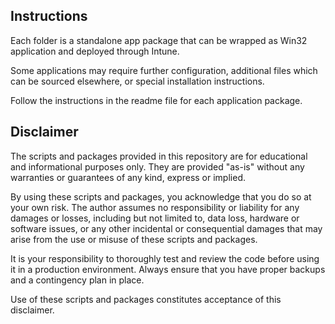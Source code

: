 ## Instructions

Each folder is a standalone app package that can be wrapped as Win32 application and deployed through Intune. 

Some applications may require further configuration, additional files which can be sourced elsewhere, or special installation instructions.

Follow the instructions in the readme file for each application package.

## Disclaimer

The scripts and packages provided in this repository are for educational and informational purposes only. They are provided "as-is" without any warranties or guarantees of any kind, express or implied.

By using these scripts and packages, you acknowledge that you do so at your own risk. The author assumes no responsibility or liability for any damages or losses, including but not limited to, data loss, hardware or software issues, or any other incidental or consequential damages that may arise from the use or misuse of these scripts and packages.

It is your responsibility to thoroughly test and review the code before using it in a production environment. Always ensure that you have proper backups and a contingency plan in place.

Use of these scripts and packages constitutes acceptance of this disclaimer.
